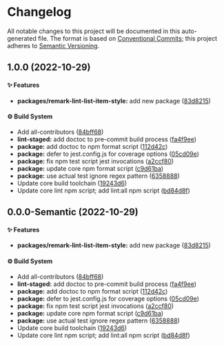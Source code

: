 # Changelog

All notable changes to this project will be documented in this auto-generated
file. The format is based on [Conventional Commits][1]; this project adheres to
[Semantic Versioning][2].

## 1.0.0 (2022-10-29)

#### ✨ Features

- **packages/remark-lint-list-item-style:** add new package ([83d8215][3])

#### ⚙️ Build System

- Add all-contributors ([84bff68][4])
- **lint-staged:** add doctoc to pre-commit build process ([fa4f9ee][5])
- **package:** add doctoc to npm format script ([112d42c][6])
- **package:** defer to jest.config.js for coverage options ([05cd09e][7])
- **package:** fix npm test script jest invocations ([a2ccf80][8])
- **package:** update core npm format script ([c9d61ba][9])
- **package:** use actual test ignore regex pattern ([6358888][10])
- Update core build toolchain ([19243d6][11])
- Update core lint npm script; add lint:all npm script ([bd84d8f][12])

## 0.0.0-Semantic (2022-10-29)

#### ✨ Features

- **packages/remark-lint-list-item-style:** add new package ([83d8215][3])

#### ⚙️ Build System

- Add all-contributors ([84bff68][4])
- **lint-staged:** add doctoc to pre-commit build process ([fa4f9ee][5])
- **package:** add doctoc to npm format script ([112d42c][6])
- **package:** defer to jest.config.js for coverage options ([05cd09e][7])
- **package:** fix npm test script jest invocations ([a2ccf80][8])
- **package:** update core npm format script ([c9d61ba][9])
- **package:** use actual test ignore regex pattern ([6358888][10])
- Update core build toolchain ([19243d6][11])
- Update core lint npm script; add lint:all npm script ([bd84d8f][12])

[1]: https://conventionalcommits.org
[2]: https://semver.org
[3]:
  https://github.com/Xunnamius/unified-utils/commit/83d82154f670c3154db05f811d0b92b5b17acb26
[4]:
  https://github.com/Xunnamius/unified-utils/commit/84bff68339c7a742c104c0f2545fe62b28c8b473
[5]:
  https://github.com/Xunnamius/unified-utils/commit/fa4f9ee3f9cd922875cf077f6d8b74105f0ba55e
[6]:
  https://github.com/Xunnamius/unified-utils/commit/112d42c6999f758ff618f4e116eb7cf38c09f77c
[7]:
  https://github.com/Xunnamius/unified-utils/commit/05cd09e0cf13f18fa56f6156516bcf546b1238e6
[8]:
  https://github.com/Xunnamius/unified-utils/commit/a2ccf801276c84e54d3fc1afaad574f78408d86f
[9]:
  https://github.com/Xunnamius/unified-utils/commit/c9d61bacbd52bc76b05abd3426474bf0176c3cd9
[10]:
  https://github.com/Xunnamius/unified-utils/commit/63588887a7377f3ee7488b19c87f1f2bf1faa811
[11]:
  https://github.com/Xunnamius/unified-utils/commit/19243d623ba14cfd629c5e4632e6a75de508592b
[12]:
  https://github.com/Xunnamius/unified-utils/commit/bd84d8fc1fb5c4d1828a16a47214a6730f34899a
